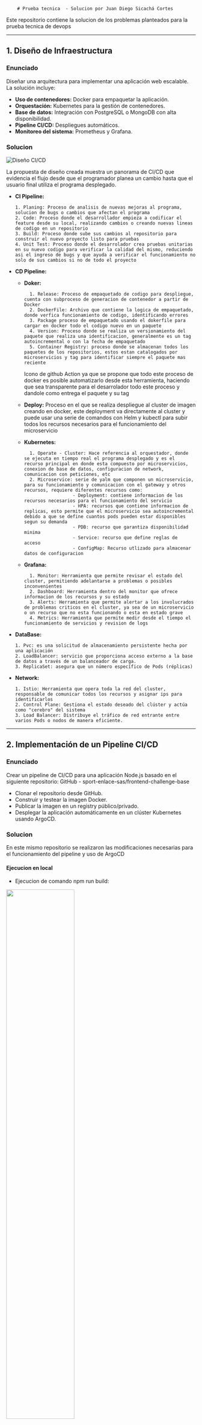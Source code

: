         # Prueba tecnica  - Solucion por Juan Diego Sicachá Cortes

Este repositorio contiene la solucion de los problemas planteados para la prueba tecnica de devops

---

## 1. Diseño de Infraestructura
### Enunciado
Diseñar una arquitectura para implementar una aplicación web escalable. La solución incluye:

- **Uso de contenedores:** Docker para empaquetar la aplicación.
- **Orquestación:** Kubernetes para la gestión de contenedores.
- **Base de datos:** Integración con PostgreSQL o MongoDB con alta disponibilidad.
- **Pipeline CI/CD:** Despliegues automáticos.
- **Monitoreo del sistema:** Prometheus y Grafana.

### Solucion
![Diseño CI/CD](https://github.com/user-attachments/assets/b144e8b5-e63f-4abd-9e97-09a7aa5f9085)

La propuesta de diseño creada muestra un panorama de CI/CD que evidencia el flujo desde que el programador planea un cambio hasta que el usuario final utiliza el programa desplegado.
- **CI Pipeline:**

      1. Planing: Proceso de analisis de nuevas mejoras al programa, solucion de bugs o cambios que afectan el programa 
      2. Code: Proceso donde el desarrollador empieza a codificar el feature desde su local, realizando cambios o creando nuevas lineas de codigo en un repositorio
      3. Build: Proceso donde sube sus cambios al repositorio para construir el nuevo proyecto listo para pruebas
      4. Unit Test: Proceso donde el desarrolador crea pruebas unitarias en su nuevo codigo para verificar la calidad del mismo, reduciendo asi el ingreso de bugs y que ayuda a verificar el funcionamiento no solo de sus cambios si no de todo el proyecto
  
- **CD Pipeline:**
    - **Doker:**

            1. Release: Proceso de empaquetado de codigo para despliegue, cuenta con subproceso de generacion de contenedor a partir de Docker
            2. DockerFile: Archivo que contiene la logica de empaquetado, donde verfica funcionamiento de codigo, identificando errores
            3. Package proceso de empaquetado usando el dokerfile para cargar en docker todo el codigo nuevo en un paquete
            4. Version: Proceso donde se realiza un versionamiento del paquete que realiza una identificacion, generalmente es un tag autoincremental o con la fecha de empaquetado
            5. Container Registry: proceso donde se almacenan todos los paquetes de los repositorios, estos estan catalogados por microservicios y tag para identificar siempre el paquete mas reciente
        Icono de github Action ya que se propone que todo este proceso de docker es posible automatizarlo desde esta herramienta, haciendo que sea transparente para el desarrolador todo este proceso y dandole como entrega el paquete y su tag
    - **Deploy:** Proceso en el que se realiza despliegue al cluster de imagen creando en docker, este deployment va directamente al cluster y puede usar una serie de comandos con Helm y kubectl para subir todos los recursos necesarios para el funcionamiento del microservicio
    - **Kubernetes:**

            1. Operate - Cluster: Hace referencia al orquestador, donde se ejecuta en tiempo real el programa desplegado y es el recurso principal en donde esta compuesto por microservicios, conexion de base de datos, configuracion de network, comunicacion con peticiones, etc 
            2. Microservice: serie de yalm que componen un microservicio, para su funcionamiento y comunicacion con el gateway y otros recursos, requiere diferentes recursos como: 
                            - Deployment: contiene informacion de los recursos necesarios para el funcionamiento del servicio
                            - HPA: recursos que contiene informacion de replicas, esto permite que el microservicio sea autoincremental debido a que se define cuantos pods pueden estar disponibles segun su demanda
                            - PDB: recurso que garantiza disponibilidad minima
                            - Service: recurso que define reglas de acceso
                            - ConfigMap: Recurso utlizado para almacenar datos de configuracion
    - **Grafana:**  

            1. Monitor: Herramienta que permite revisar el estado del cluster, permitiendo adelantarse a problemas o posibles inconvenientes
            2. Dashboard: Herramienta dentro del monitor que ofrece informacion de los recursos y su estado
            3. Alerts: Herramienta que permite alertar a los involucrados de problemas criticos en el cluster, ya sea de un microservicio o un recurso que no esta funcionando o esta en estado grave
            4. Metrics: Herramienta que permite medir desde el tiempo el funcionamiento de servicios y revision de logs
- **DataBase:**

      1. Pvc: es una solicitud de almacenamiento persistente hecha por una aplicación
      2. LoadBalancer: servicio que proporciona acceso externo a la base de datos a través de un balanceador de carga.
      3. ReplicaSet: asegura que un número específico de Pods (réplicas)

- **Network:**

      1. Istio: Herramienta que opera toda la red del cluster, responsable de comunicar todos los recursos y asignar ips para identificarlos
      2. Control Plane: Gestiona el estado deseado del clúster y actúa como "cerebro" del sistema
      3. Load Balancer: Distribuye el tráfico de red entrante entre varios Pods o nodos de manera eficiente.


---

## 2. Implementación de un Pipeline CI/CD
### Enunciado
Crear un pipeline de CI/CD para una aplicación Node.js basado en el siguiente repositorio: GitHub - sport-enlace-sas/frontend-challenge-base

- Clonar el repositorio desde GitHub.
- Construir y testear la imagen Docker.
- Publicar la imagen en un registry público/privado.
- Desplegar la aplicación automáticamente en un clúster Kubernetes usando
ArgoCD.

### Solucion
En este mismo repositorio se realizaron las modificaciones necesarias para el funcionamiento del pipeline y uso de ArgoCD
#### Ejecucion en local

- Ejecucion de comando npm run build:

<img src="https://github.com/user-attachments/assets/4e76eba4-26bf-412b-996c-763d8dfb352f" width="60%"/>

- Archivo DockerFile creado y ejecucion:
  
<img src="https://github.com/user-attachments/assets/d23ceb50-b64e-4c59-b0a5-8c2b2a1a38c0" width="60%"/>

- Pagina de inicio:
  
<img src="https://github.com/user-attachments/assets/db78414c-d815-4419-a823-4bb62a1d6fce" width="60%"/>

- Proyecto montado en cluster local con pods corriendo:
  
<img src="https://github.com/user-attachments/assets/62c04057-9a8a-4f22-9566-aa8de58210c4" width="60%"/>

- Consumo y logs exitosos:
  
<img src="https://github.com/user-attachments/assets/2000bf12-ff91-402f-82b6-52b3c9fb4f2f" width="60%"/>

-Sincronizacion con ArgosCD:
  
<img src="https://github.com/user-attachments/assets/fdd577d1-2222-4790-9000-48ae1f5779ae" width="60%"/>

#### Archivo de configuración para el pipeline
El siguiente link los llevara a ver el yaml creado para el CI/CD y sincronizacion con ArgoCD: https://github.com/JuanDiegoSic/frontend-challenge-base/blob/main/.github/workflows/pipeline.yaml

##### Explicación
- **Job build-CICD:** Este Job contiene los steps para montar la imagen a docker hub, cuenta con dos secretos que son el usuario y contraseña de dockerhub para montar el paquete en la cuente correspondiente
        - Inicia con clonar el repositorio, ejecutar comandos de docker para construir, loguearse y hacer push al codigo
  
- **deploy-Argo:** Este Job contiene los steps para crear un cluster, instalar ArgosCD y sincronizar el servicio
        - Inicia con clonar el repositorio, instalar minikube para creear un cluster local en la maquina virtual, se instala ArgosCD, una vez creado el cluster , se implementan recursos (Archivos de configuración para ArgoCD) en cluster, se realiza portforward para ingresar a la interfaz de argoCD, se accede a credenciales genericas, se ejecuta comando de sincronizacion

#### Archivos de configuración para ArgoCD.
En la carpeta "k8s" se crearon 4 archivos para el funcionamiento del servicio en el cluster y sincronizacion de ArgosCD
- argo-app.yaml: Manifiesto de configuración utilizado por ArgoCD para definir y gestionar aplicaciones dentro de un clúster de Kubernetes. https://github.com/JuanDiegoSic/frontend-challenge-base/blob/main/k8s/argo-app.yaml
- deployment.yaml: Permiten gestionar el ciclo de vida de las aplicaciones, incluyendo la creación, actualización y escalado de réplicas de Pods. https://github.com/JuanDiegoSic/frontend-challenge-base/blob/main/k8s/deployment.yaml
- rolebinding.yaml: Se utiliza para crear un RoleBinding en Kubernetes, que asigna un Role o ClusterRole a un User. https://github.com/JuanDiegoSic/frontend-challenge-base/blob/main/k8s/rolebinding.yaml
- service.yaml: recurso que expone una aplicación en ejecución en un conjunto de Pods como un servicio de red estable https://github.com/JuanDiegoSic/frontend-challenge-base/blob/main/k8s/service.yaml


  
